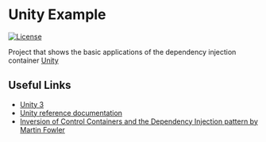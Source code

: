 # Unity Example
[![License](https://img.shields.io/badge/license-Apache%20License%202.0-blue.svg)](https://github.com/dfensgmbh/biz.dfch.CS.Unity.Example/blob/master/LICENSE)

Project that shows the basic applications of the dependency injection container [Unity](https://msdn.microsoft.com/en-us/library/dn170416.aspx)


## Useful Links

* [Unity 3](https://msdn.microsoft.com/en-us/library/dn170416.aspx)
* [Unity reference documentation](https://msdn.microsoft.com/en-us/library/dn507453(v=pandp.30).aspx)
* [Inversion of Control Containers and the Dependency Injection pattern by Martin Fowler](http://www.martinfowler.com/articles/injection.html)
